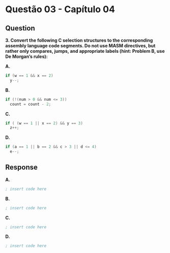 # Questão 03 - Capítulo 04

## Question

**<p>3. Convert the following C selection structures to the corresponding assembly language code segments. Do not use MASM directives, but rather only compares, jumps, and appropriate labels (hint: Problem B, use De Morgan’s rules):</p>**

**A.**
```c
if (w == 1 && x == 2)
  y--;
```

**B.**
```c
if (!(num > 0 && num <= 3))
  count = count - 2;
```

**C.**
```c
if ( (w == 1 || x == 2) && y == 3)
  z++;
```

**D.**
```c
if (a == 1 || b == 2 && c > 3 || d <= 4)
  e--;
```

## Response

**A.**
```asm
; insert code here
```

**B.**
```asm
; insert code here
```

**C.**
```asm
; insert code here
```

**D.**
```asm
; insert code here
```
